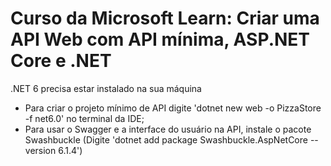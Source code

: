 # Curso da Microsoft Learn: Criar uma API Web com API mínima, ASP.NET Core e .NET

.NET 6 precisa estar instalado na sua máquina

- Para criar o projeto mínimo de API digite 'dotnet new web -o PizzaStore -f net6.0' no terminal da IDE;
- Para usar o Swagger e a interface do usuário na API, instale o pacote Swashbuckle
    (Digite 'dotnet add package Swashbuckle.AspNetCore --version 6.1.4')